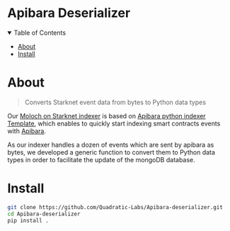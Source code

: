 # Apibara Deserializer

<details open ="open">
<summary>Table of Contents</summary>

- [About](#about)
- [Install](#install)

</details>

# About
>Converts Starknet event data from bytes to Python data types

Our [Moloch on Starknet indexer](https://github.com/Quadratic-Labs/Moloch-on-Starknet-indexer) is based on [Apibara python indexer Template](https://github.com/apibara/python-indexer-template), which enables to quickly start indexing smart contracts events with [Apibara](https://github.com/apibara/apibara).

As our indexer handles a dozen of events which are sent by apibara as bytes, we developed a generic function to convert them to Python data types in order to facilitate the update of the mongoDB database. 

# Install

```bash
git clone https://github.com/Quadratic-Labs/Apibara-deserializer.git
cd Apibara-deserializer
pip install .
```
